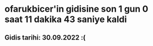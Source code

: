 # ofarukbicer'in gidisine son 1 gun 0 saat 11 dakika 43 saniye kaldi

## Gidis tarihi: 30.09.2022 :(